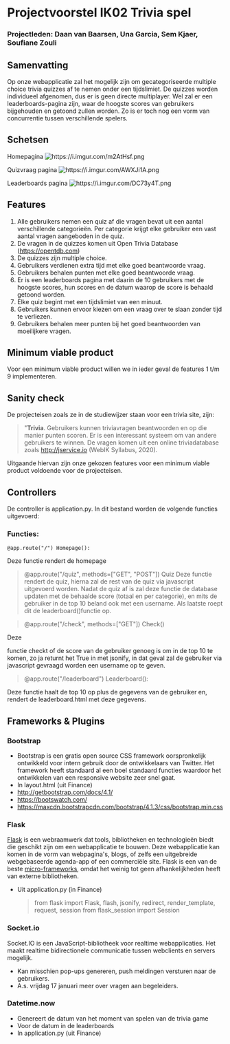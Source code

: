 # Projectvoorstel IK02 Trivia spel
### Projectleden: Daan van Baarsen, Una Garcia, Sem Kjaer, Soufiane Zouli

## Samenvatting
Op onze webapplicatie zal het mogelijk zijn om gecategoriseerde multiple choice trivia quizzes af te nemen onder een tijdslimiet. De quizzes worden individueel afgenomen, dus er is geen directe multiplayer. Wel zal er een leaderboards-pagina zijn, waar de hoogste scores van gebruikers bijgehouden en getoond zullen worden. Zo is er toch nog een vorm van concurrentie tussen verschillende spelers.

## Schetsen
Homepagina
<img src="https://i.imgur.com/m2AtHsf.png" alt="https://i.imgur.com/m2AtHsf.png">

Quizvraag pagina
<img src="https://i.imgur.com/AWXJi1A.png" alt="https://i.imgur.com/AWXJi1A.png">

Leaderboards pagina
<img src="https://i.imgur.com/DC73y4T.png" alt="https://i.imgur.com/DC73y4T.png">

## Features
1.  Alle gebruikers nemen een quiz af die vragen bevat uit een aantal verschillende categorieën. Per categorie krijgt elke gebruiker een vast aantal vragen aangeboden in de quiz.
2. De vragen in de quizzes komen uit Open Trivia Database (https://opentdb.com)
3. De quizzes zijn multiple choice.
4. Gebruikers verdienen extra tijd met elke goed beantwoorde vraag.
5. Gebruikers behalen punten met elke goed beantwoorde vraag.
6. Er is een leaderboards pagina met daarin de 10 gebruikers met de hoogste scores, hun scores en de datum waarop de score is behaald getoond worden.
7. Elke quiz begint met een tijdslimiet van een minuut.
8. Gebruikers kunnen ervoor kiezen om een vraag over te slaan zonder tijd te verliezen.
9. Gebruikers behalen meer punten bij het goed beantwoorden van moeilijkere vragen.
 
## Minimum viable product
Voor een minimum viable product willen we in ieder geval de features 1 t/m 9 implementeren.

## Sanity check
De projecteisen zoals ze in de studiewijzer staan voor een trivia site, zijn: 
>"**Trivia**. Gebruikers kunnen triviavragen beantwoorden en op die manier punten scoren. Er is een interessant systeem om van andere gebruikers te winnen. De vragen komen uit een online triviadatabase zoals http://jservice.io (WebIK Syllabus, 2020). 

Uitgaande hiervan zijn onze gekozen features voor een minimum viable product voldoende voor de projecteisen.

## Controllers
De controller is application.py. In dit bestand worden de volgende functies uitgevoerd:
###  Functies:
`@app.route("/")
Homepage():`

Deze functie rendert de homepage

>@app.route("/quiz", methods=["GET", "POST"])
Quiz
Deze functie rendert de quiz, hierna zal de rest van de quiz via javascript uitgevoerd worden. Nadat de quiz af is zal deze functie de database updaten met de behaalde score (totaal en per categorie), en mits de gebruiker in de top 10 beland ook met een username. Als laatste roept dit de leaderboard()functie op.

>@app.route("/check", methods=["GET"])
Check()

Deze 

functie checkt of de score van de gebruiker genoeg is om in de top 10 te komen, zo ja returnt het True in met jsonify, in dat geval zal de gebruiker via javascript gevraagd worden een username op te geven.

>@app.route("/leaderboard")
Leaderboard():

Deze functie haalt de top 10 op plus de gegevens van de gebruiker en, rendert de leaderboard.html met deze gegevens.


## Frameworks & Plugins
### Bootstrap
 - Bootstrap is een gratis open source CSS framework oorspronkelijk ontwikkeld voor intern gebruik door de ontwikkelaars van Twitter. Het framework heeft standaard al een boel standaard functies waardoor het ontwikkelen van een responsive website zeer snel gaat.
 - In layout.html (uit Finance)
 - http://getbootstrap.com/docs/4.1/
 - https://bootswatch.com/
 - https://maxcdn.bootstrapcdn.com/bootstrap/4.1.3/css/bootstrap.min.css
 
### Flask
[Flask](https://flask.palletsprojects.com/) is een webraamwerk dat tools, bibliotheken en technologieën biedt die geschikt zijn om een webapplicatie te bouwen. Deze webapplicatie kan komen in de vorm van webpagina's, blogs, of zelfs een uitgebreide webgebaseerde agenda-app of een commerciële site.
Flask is een van de beste [micro-frameworks](https://en.wikipedia.org/wiki/Microframework), omdat het weinig tot geen afhankelijkheden heeft van externe bibliotheken.

- Uit application.py (in Finance)
	>from flask import Flask, flash, jsonify, redirect, 
	render_template, request, session
	from flask_session import Session
### Socket.io

Socket.IO is een JavaScript-bibliotheek voor realtime webapplicaties. Het maakt realtime bidirectionele communicatie tussen webclients en servers mogelijk.

- Kan misschien pop-ups genereren, push meldingen versturen naar de gebruikers.
- A.s. vrijdag 17 januari meer over vragen aan begeleiders.

### Datetime.now
- Genereert de datum van het moment van spelen van de trivia game
- Voor de datum in de leaderboards
- In application.py (uit Finance)




<!--stackedit_data:
eyJoaXN0b3J5IjpbNTc4MzE3MjM3XX0=
-->